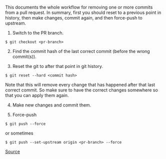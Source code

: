 This documents the whole workflow for removing one or more commits from a pull request. In summary, first you should reset to a previous point in history, then make changes, commit again, and then force-push to upstream.

1. Switch to the PR branch.
```
$ git checkout <pr-branch>
```

2. Find the commit hash of the last correct commit (before the wrong commit(s)).

3. Reset the git to after that point in git history.
```
$ git reset --hard <commit hash>
```
Note that this will remove every change that has happened after that last correct commit. So make sure to have the correct changes somewhere so that you can apply them again.

4. Make new changes and commit them.

5. Force-push
```
$ git push --force
```
or sometimes
```
$ git push --set-upstream origin <pr-branch> --force
```

[Source](https://stackoverflow.com/a/40780769)
